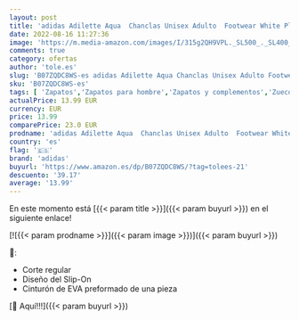 ```yaml
---
layout: post
title: 'adidas Adilette Aqua  Chanclas Unisex Adulto  Footwear White Platin Metallic Footwear White  44.5 EU'
date: 2022-08-16 11:27:36
image: 'https://m.media-amazon.com/images/I/315g2QH9VPL._SL500_._SL400_.jpg'
comments: true
category: ofertas
author: 'tole.es'
slug: 'B07ZQDC8WS-es adidas Adilette Aqua Chanclas Unisex Adulto Footwear White...'
sku: 'B07ZQDC8WS-es'
tags: [ 'Zapatos','Zapatos para hombre','Zapatos y complementos','Zuecos y mules para hombre','adidas','chanclas','🇪🇸', ]
actualPrice: 13.99 EUR
currency: EUR
price: 13.99
comparePrice: 23.0 EUR
prodname: 'adidas Adilette Aqua  Chanclas Unisex Adulto  Footwear White Platin Metallic Footwear White  44.5 EU'
country: 'es'
flag: '🇪🇸'
brand: 'adidas'
buyurl: 'https://www.amazon.es/dp/B07ZQDC8WS/?tag=tolees-21'
descuento: '39.17'
average: '13.99'
---
```


En este momento está [{{< param title >}}]({{< param buyurl >}}) en el siguiente enlace!

[![{{< param prodname >}}]({{< param image >}})]({{< param buyurl >}})

🔎:

- Corte regular
- Diseño del Slip-On
- Cinturón de EVA preformado de una pieza

[🛒 Aquí!!!]({{< param buyurl >}})
